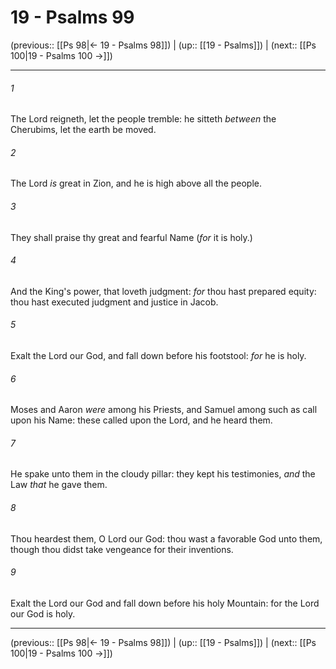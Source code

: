 # 19 - Psalms 99

(previous:: [[Ps 98|← 19 - Psalms 98]]) | (up:: [[19 - Psalms]]) | (next:: [[Ps 100|19 - Psalms 100 →]])

***


###### 1 
The Lord reigneth, let the people tremble: he sitteth _between_ the Cherubims, let the earth be moved. 

###### 2 
The Lord _is_ great in Zion, and he is high above all the people. 

###### 3 
They shall praise thy great and fearful Name (_for_ it is holy.) 

###### 4 
And the King's power, that loveth judgment: _for_ thou hast prepared equity: thou hast executed judgment and justice in Jacob. 

###### 5 
Exalt the Lord our God, and fall down before his footstool: _for_ he is holy. 

###### 6 
Moses and Aaron _were_ among his Priests, and Samuel among such as call upon his Name: these called upon the Lord, and he heard them. 

###### 7 
He spake unto them in the cloudy pillar: they kept his testimonies, _and_ the Law _that_ he gave them. 

###### 8 
Thou heardest them, O Lord our God: thou wast a favorable God unto them, though thou didst take vengeance for their inventions. 

###### 9 
Exalt the Lord our God and fall down before his holy Mountain: for the Lord our God is holy.

***

(previous:: [[Ps 98|← 19 - Psalms 98]]) | (up:: [[19 - Psalms]]) | (next:: [[Ps 100|19 - Psalms 100 →]])

